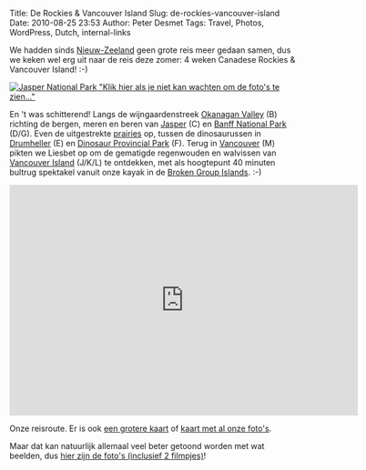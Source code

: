 Title: De Rockies & Vancouver Island
Slug: de-rockies-vancouver-island
Date: 2010-08-25 23:53
Author: Peter Desmet
Tags: Travel, Photos, WordPress, Dutch, internal-links

We hadden sinds [Nieuw-Zeeland](http://www.anderhalv.be/2007/11/daarheen-en-weer-terug) geen grote reis meer gedaan samen, dus we keken wel erg uit naar de reis deze zomer: 4 weken Canadese Rockies & Vancouver Island! :-)

[![Jasper National Park](http://lh3.ggpht.com/_EPrm9WP-f9o/THHB4lFLTTI/AAAAAAAAEIw/CQajxhBp9mg/s800/DSC_0311.JPG) "Klik hier als je niet kan wachten om de foto's te zien..."](http://picasaweb.google.com/Peter.Desmet/DeRockiesVancouverIsland)

En 't was schitterend! Langs de wijngaardenstreek [Okanagan Valley](http://en.wikipedia.org/wiki/Okanagan) (B) richting de bergen, meren en beren van [Jasper](http://en.wikipedia.org/wiki/Jasper_National_Park) (C) en [Banff National Park](http://en.wikipedia.org/wiki/Banff_National_Park) (D/G). Even de uitgestrekte [prairies](http://en.wikipedia.org/wiki/Canadian_Prairies) op, tussen de dinosaurussen in [Drumheller](http://en.wikipedia.org/wiki/Drumheller) (E) en [Dinosaur Provincial Park](http://en.wikipedia.org/wiki/Dinosaur_Provincial_Park) (F). Terug in [Vancouver](http://en.wikipedia.org/wiki/Vancouver) (M) pikten we Liesbet op om de gematigde regenwouden en walvissen van [Vancouver Island](ttp://en.wikipedia.org/wiki/Vancouver_Island) (J/K/L) te ontdekken, met als hoogtepunt 40 minuten bultrug spektakel vanuit onze kayak in de [Broken Group Islands](http://en.wikipedia.org/wiki/Broken_Group). :-)

<iframe width="612" height="406" frameborder="0" scrolling="no" marginheight="0" marginwidth="0" src="http://maps.google.com/maps?f=d&source=embed&saddr=Vancouver,+British+Columbia,+Canada&daddr=Penticton,+British+Columbia,+Canada+to:Crowsnest+Hwy%2FBC-3+W+to:Jasper,+Alberta,+Canada+to:Lake+Louise,+Alberta,+Canada+to:Drumheller,+Alberta,+Canada+to:Dinosaur+Provincial+Park,+Alberta,+Canada+to:Banff,+Alberta,+Canada+to:Revelstoke,+British+Columbia,+Canada+to:Vancouver,+British+Columbia,+Canada+to:49.316171,-123.453369+to:Tofino,+British+Columbia,+Canada+to:Port+Alberni,+British+Columbia,+Canada+to:Victoria,+British+Columbia,+Canada+to:Vancouver,+British+Columbia,+Canada&hl=en&geocode=FQt57wIdQIKp-CkllQ21IO6FVDEciNbXbMfgpg%3BFXci8wIdU1Pf-Cm1ODytd2KCVDFpFRkHLelGDw%3BFb3z7QIdyzbL-A%3BFa3fJgMd6ED2-CkpPlVoCCuDUzGCKBkLvQIgHw%3BFT-PEAMdCrsS-SkRzuGgKF13UzHmvGVjezw3PA%3BFTPoEAMdYJpI-SkfH_QHgA1zUzFZkJHAi1lRTA%3BFeCnBgMdXMNa-SGNW2ppARlUdg%3BFUjqDAMdGIMc-Sn9SgyRRcpwUzFjlKzavq6vyg%3BFRY5CgMdRXX0-Cml3Wr6BTd5UzHK79a5fWQ8Tw%3BFQt57wIdQIKp-CkllQ21IO6FVDEciNbXbMfgpg%3B%3BFbIB7gIdY-F--ClDOAmwzJCJVDE1GnRaaZUQMw%3BFTeA7wIdB5mP-CnPGUTaNveIVDFthbmjwGFwgQ%3BFUP24gIdTJel-ClxYbDdi3OPVDHtSLsedPPoOA%3BFQt57wIdQIKp-CkllQ21IO6FVDEciNbXbMfgpg&mra=dpe&mrcr=8&mrsp=10&sz=9&via=2,10&sll=49.10804,-123.093567&sspn=1.125559,2.191772&ie=UTF8&t=p&ll=51.179343,-119.663086&spn=10.31064,24.741211&z=5&output=embed"></iframe>

Onze reisroute. Er is ook [een grotere kaart](http://maps.google.com/maps?f=d&source=embed&saddr=Vancouver,+British+Columbia,+Canada&daddr=Penticton,+British+Columbia,+Canada+to:Crowsnest+Hwy%2FBC-3+W+to:Jasper,+Alberta,+Canada+to:Lake+Louise,+Alberta,+Canada+to:Drumheller,+Alberta,+Canada+to:Dinosaur+Provincial+Park,+Alberta,+Canada+to:Banff,+Alberta,+Canada+to:Revelstoke,+British+Columbia,+Canada+to:Vancouver,+British+Columbia,+Canada+to:49.316171,-123.453369+to:Tofino,+British+Columbia,+Canada+to:Port+Alberni,+British+Columbia,+Canada+to:Victoria,+British+Columbia,+Canada+to:Vancouver,+British+Columbia,+Canada&hl=en&geocode=FQt57wIdQIKp-CkllQ21IO6FVDEciNbXbMfgpg%3BFXci8wIdU1Pf-Cm1ODytd2KCVDFpFRkHLelGDw%3BFb3z7QIdyzbL-A%3BFa3fJgMd6ED2-CkpPlVoCCuDUzGCKBkLvQIgHw%3BFT-PEAMdCrsS-SkRzuGgKF13UzHmvGVjezw3PA%3BFTPoEAMdYJpI-SkfH_QHgA1zUzFZkJHAi1lRTA%3BFeCnBgMdXMNa-SGNW2ppARlUdg%3BFUjqDAMdGIMc-Sn9SgyRRcpwUzFjlKzavq6vyg%3BFRY5CgMdRXX0-Cml3Wr6BTd5UzHK79a5fWQ8Tw%3BFQt57wIdQIKp-CkllQ21IO6FVDEciNbXbMfgpg%3B%3BFbIB7gIdY-F--ClDOAmwzJCJVDE1GnRaaZUQMw%3BFTeA7wIdB5mP-CnPGUTaNveIVDFthbmjwGFwgQ%3BFUP24gIdTJel-ClxYbDdi3OPVDHtSLsedPPoOA%3BFQt57wIdQIKp-CkllQ21IO6FVDEciNbXbMfgpg&mra=dpe&mrcr=8&mrsp=10&sz=9&via=2,10&sll=49.10804,-123.093567&sspn=1.125559,2.191772&ie=UTF8&t=p&ll=51.179343,-119.663086&spn=10.31064,24.741211&z=5) of [kaart met al onze foto's](http://picasaweb.google.ca/lh/albumMap?uname=Peter.Desmet&aid=5508384509520120001#map).

Maar dat kan natuurlijk allemaal veel beter getoond worden met wat beelden, dus [hier zijn de foto's (inclusief 2 filmpjes)](http://picasaweb.google.com/Peter.Desmet/DeRockiesVancouverIsland)!